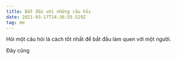 ```yaml
---
title: Bắt đầu với những câu hỏi
date: 2021-03-17T14:36:55.529Z
tag: me
---
```

Hỏi một câu hỏi là cách tốt nhất để bắt đầu làm quen với một người.

Đây cũng